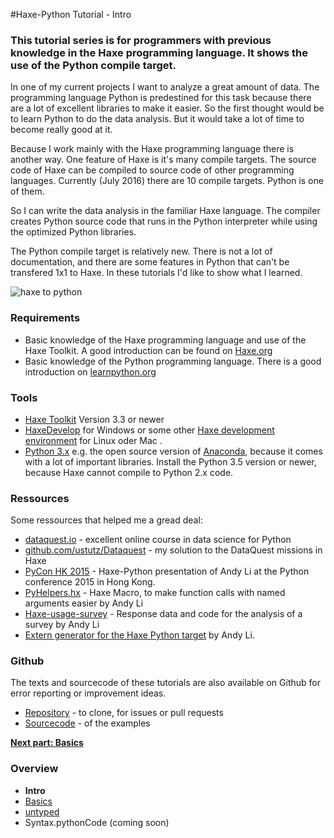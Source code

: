 #Haxe-Python Tutorial - Intro

<h3>This tutorial series is for programmers with previous knowledge in the Haxe programming language. It shows the use of the Python compile target.</h3>

In one of my current projects I want to analyze a great amount of data. The programming language Python is predestined for this task because there are a lot of excellent libraries to make it easier. So the first thought would be to learn Python to do the data analysis. But it would take a lot of time to become really good at it.

Because I work mainly with the Haxe programming language there is another way. One feature of Haxe is it's many compile targets. The source code of Haxe can be compiled to source code of other programming languages. Currently (July 2016) there are 10 compile targets. Python is one of them.

So I can write the data analysis in the familiar Haxe language. The compiler creates Python source code that runs in the Python interpreter while using the optimized Python libraries.

The Python compile target is relatively new. There is not a lot of documentation, and there are some features in Python that can't be transfered 1x1 to Haxe. In these tutorials I'd like to show what I learned.

![haxe to python](https://i.imgsafe.org/63afc9b8fb.png)

<h3>Requirements</h3>

* Basic knowledge of the Haxe programming language and use of the Haxe Toolkit. A good introduction can be found on [Haxe.org](http://haxe.org/documentation/introduction/)
* Basic knowledge of the Python programming language. There is a good introduction on [learnpython.org](http://www.learnpython.org/)

<h3>Tools</h3>

* [Haxe Toolkit](http://haxe.org/) Version 3.3 or newer  
* [HaxeDevelop](http://haxedevelop.org/) for Windows or some other [Haxe development environment](http://haxe.org/documentation/introduction/editors-and-ides.html) for Linux oder Mac .
* [Python 3.x](https://www.continuum.io/downloads) e.g. the open source version of [Anaconda](https://www.continuum.io/why-anaconda), because it comes with a lot of important libraries. Install the Python 3.5 version or newer, because Haxe cannot compile to Python 2.x code. 

<h3>Ressources</h3>

Some ressources that helped me a gread deal:

* [dataquest.io](https://www.dataquest.io/) - excellent online course in data science for Python 
* [github.com/ustutz/Dataquest](https://github.com/ustutz/Dataquest) - my solution to the DataQuest missions in Haxe
* [PyCon HK 2015](https://haxe.io/@andy_li/PyCon%20HK%202015.pdf) - Haxe-Python presentation of Andy Li at the Python conference 2015 in Hong Kong.
* [PyHelpers.hx](https://github.com/andyli/haxe-usage-survey/blob/master/src/PyHelpers.hx) - Haxe Macro, to make function calls with named arguments easier by Andy Li
* [Haxe-usage-survey](https://github.com/andyli/haxe-usage-survey) - Response data and code for the analysis of a survey by Andy Li
* [Extern generator for the Haxe Python target](https://github.com/andyli/pyextern) by Andy Li.

<h3>Github</h3>

The texts and sourcecode of these tutorials are also available on Github for error reporting or improvement ideas.

* [Repository](https://github.com/ustutz/HaxePython_tutorial) - to clone, for issues or pull requests
* [Sourcecode](https://github.com/ustutz/HaxePython_tutorial/tree/master/code) - of the examples


**[Next part: Basics](https://steemit.com/programming/@kkaos/haxe-python-tutorial-basics)**

<h3>Overview</h3>

* **Intro**
* [Basics](https://steemit.com/programming/@kkaos/haxe-python-tutorial-basics)
* [untyped](https://steemit.com/programming/@kkaos/haxe-python-tutorial-untyped)
* Syntax.pythonCode (coming soon)
